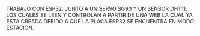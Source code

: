 TRABAJO CON ESP32, JUNTO A UN SERVO SG90 Y UN SENSOR DHT11, LOS CUALES SE LEEN Y CONTROLAN A PARTIR DE UNA 
WEB LA CUAL YA ESTA CREADA DEBIDO A QUE LA PLACA ESP32 SE ENCUENTRA EN MODO ESTACION.